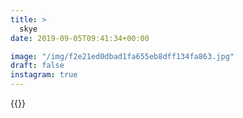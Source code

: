 ```yaml
---
title: >
  skye
date: 2019-09-05T09:41:34+00:00

image: "/img/f2e21ed0dbad1fa655eb8dff134fa863.jpg"
draft: false
instagram: true
---
```


{{<photo src="/img/f2e21ed0dbad1fa655eb8dff134fa863.jpg">}}
